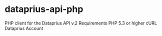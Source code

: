 # dataprius-api-php
PHP client for the Dataprius API v.2
Requirements
    PHP 5.3 or higher
    cURL
    Dataprius Account

